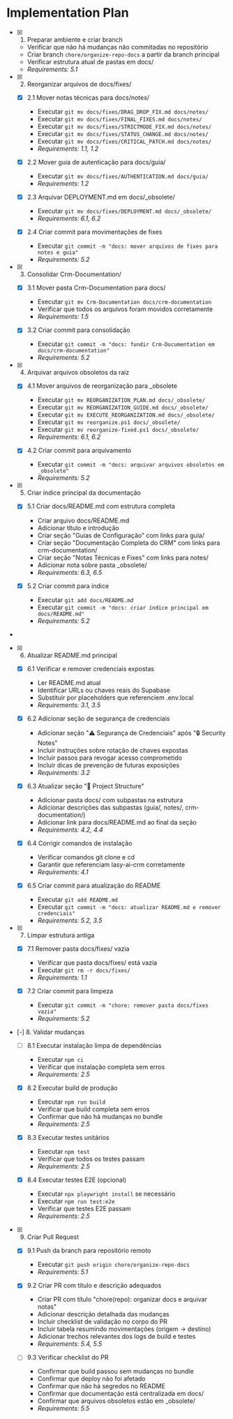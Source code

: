 # Implementation Plan

- [x] 1. Preparar ambiente e criar branch





  - Verificar que não há mudanças não commitadas no repositório
  - Criar branch `chore/organize-repo-docs` a partir da branch principal
  - Verificar estrutura atual de pastas em docs/
  - _Requirements: 5.1_

- [x] 2. Reorganizar arquivos de docs/fixes/






  - [x] 2.1 Mover notas técnicas para docs/notes/

    - Executar `git mv docs/fixes/DRAG_DROP_FIX.md docs/notes/`
    - Executar `git mv docs/fixes/FINAL_FIXES.md docs/notes/`
    - Executar `git mv docs/fixes/STRICTMODE_FIX.md docs/notes/`
    - Executar `git mv docs/fixes/STATUS_CHANGE.md docs/notes/`
    - Executar `git mv docs/fixes/CRITICAL_PATCH.md docs/notes/`
    - _Requirements: 1.1, 1.2_


  - [x] 2.2 Mover guia de autenticação para docs/guia/

    - Executar `git mv docs/fixes/AUTHENTICATION.md docs/guia/`
    - _Requirements: 1.2_


  - [x] 2.3 Arquivar DEPLOYMENT.md em docs/_obsolete/

    - Executar `git mv docs/fixes/DEPLOYMENT.md docs/_obsolete/`
    - _Requirements: 6.1, 6.2_


  - [x] 2.4 Criar commit para movimentações de fixes

    - Executar `git commit -m "docs: mover arquivos de fixes para notes e guia"`
    - _Requirements: 5.2_

- [x] 3. Consolidar Crm-Documentation/





  - [x] 3.1 Mover pasta Crm-Documentation para docs/


    - Executar `git mv Crm-Documentation docs/crm-documentation`
    - Verificar que todos os arquivos foram movidos corretamente
    - _Requirements: 1.5_


  - [x] 3.2 Criar commit para consolidação

    - Executar `git commit -m "docs: fundir Crm-Documentation em docs/crm-documentation"`
    - _Requirements: 5.2_

- [x] 4. Arquivar arquivos obsoletos da raiz






  - [x] 4.1 Mover arquivos de reorganização para _obsolete

    - Executar `git mv REORGANIZATION_PLAN.md docs/_obsolete/`
    - Executar `git mv REORGANIZATION_GUIDE.md docs/_obsolete/`
    - Executar `git mv EXECUTE_REORGANIZATION.md docs/_obsolete/`
    - Executar `git mv reorganize.ps1 docs/_obsolete/`
    - Executar `git mv reorganize-fixed.ps1 docs/_obsolete/`
    - _Requirements: 6.1, 6.2_


  - [x] 4.2 Criar commit para arquivamento

    - Executar `git commit -m "docs: arquivar arquivos obsoletos em _obsolete"`
    - _Requirements: 5.2_

- [x] 5. Criar índice principal da documentação






  - [x] 5.1 Criar docs/README.md com estrutura completa


    - Criar arquivo docs/README.md
    - Adicionar título e introdução
    - Criar seção "Guias de Configuração" com links para guia/
    - Criar seção "Documentação Completa do CRM" com links para crm-documentation/
    - Criar seção "Notas Técnicas e Fixes" com links para notes/
    - Adicionar nota sobre pasta _obsolete/
    - _Requirements: 6.3, 6.5_



  - [x] 5.2 Criar commit para índice




    - Executar `git add docs/README.md`
    - Executar `git commit -m "docs: criar índice principal em docs/README.md"`
    - _Requirements: 5.2_
-

- [x] 6. Atualizar README.md principal



  - [x] 6.1 Verificar e remover credenciais expostas


    - Ler README.md atual
    - Identificar URLs ou chaves reais do Supabase
    - Substituir por placeholders que referenciem .env.local
    - _Requirements: 3.1, 3.5_

  - [x] 6.2 Adicionar seção de segurança de credenciais


    - Adicionar seção "⚠️ Segurança de Credenciais" após "🔒 Security Notes"
    - Incluir instruções sobre rotação de chaves expostas
    - Incluir passos para revogar acesso comprometido
    - Incluir dicas de prevenção de futuras exposições
    - _Requirements: 3.2_

  - [x] 6.3 Atualizar seção "📁 Project Structure"


    - Adicionar pasta docs/ com subpastas na estrutura
    - Adicionar descrições das subpastas (guia/, notes/, crm-documentation/)
    - Adicionar link para docs/README.md ao final da seção
    - _Requirements: 4.2, 4.4_

  - [x] 6.4 Corrigir comandos de instalação


    - Verificar comandos git clone e cd
    - Garantir que referenciam lasy-ai-crm corretamente
    - _Requirements: 4.1_

  - [x] 6.5 Criar commit para atualização do README


    - Executar `git add README.md`
    - Executar `git commit -m "docs: atualizar README.md e remover credenciais"`
    - _Requirements: 5.2, 3.5_

- [x] 7. Limpar estrutura antiga







  - [x] 7.1 Remover pasta docs/fixes/ vazia

    - Verificar que pasta docs/fixes/ está vazia
    - Executar `git rm -r docs/fixes/`
    - _Requirements: 1.1_


  - [x] 7.2 Criar commit para limpeza

    - Executar `git commit -m "chore: remover pasta docs/fixes vazia"`
    - _Requirements: 5.2_

- [-] 8. Validar mudanças





  - [ ] 8.1 Executar instalação limpa de dependências
    - Executar `npm ci`
    - Verificar que instalação completa sem erros
    - _Requirements: 2.5_


  - [x] 8.2 Executar build de produção

    - Executar `npm run build`
    - Verificar que build completa sem erros
    - Confirmar que não há mudanças no bundle
    - _Requirements: 2.5_


  - [x] 8.3 Executar testes unitários

    - Executar `npm test`
    - Verificar que todos os testes passam
    - _Requirements: 2.5_

  - [x] 8.4 Executar testes E2E (opcional)













    - Executar `npx playwright install` se necessário
    - Executar `npm run test:e2e`
    - Verificar que testes E2E passam
    - _Requirements: 2.5_

- [x] 9. Criar Pull Request




  - [x] 9.1 Push da branch para repositório remoto


    - Executar `git push origin chore/organize-repo-docs`
    - _Requirements: 5.1_

  - [x] 9.2 Criar PR com título e descrição adequados


    - Criar PR com título "chore(repo): organizar docs e arquivar notas"
    - Adicionar descrição detalhada das mudanças
    - Incluir checklist de validação no corpo do PR
    - Incluir tabela resumindo movimentações (origem → destino)
    - Adicionar trechos relevantes dos logs de build e testes
    - _Requirements: 5.4, 5.5_



  - [ ] 9.3 Verificar checklist do PR
    - Confirmar que build passou sem mudanças no bundle
    - Confirmar que deploy não foi afetado
    - Confirmar que não há segredos no README
    - Confirmar que documentação está centralizada em docs/
    - Confirmar que arquivos obsoletos estão em _obsolete/
    - _Requirements: 5.5_
